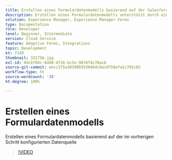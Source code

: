 ```yaml
---
title: Erstellen eines Formulardatenmodells basierend auf der Salesforce-Datenquelle
description: Erstellen eines Formulardatenmodells unterstützt durch eine RESTful-Datenquelle
solution: Experience Manager, Experience Manager Forms
type: Documentation
role: Developer
level: Beginner, Intermediate
version: Cloud Service
feature: Adaptive Forms, Integrations
topic: Development
kt: 7149
thumbnail: 331756.jpg
exl-id: 9dcbf06c-6dd0-4f26-bc5e-9074f4c78ac6
source-git-commit: eecc275e38390b9330464c8ac0750efa2c702c82
workflow-type: ht
source-wordcount: '38'
ht-degree: 100%

---
```


# Erstellen eines Formulardatenmodells

Erstellen eines Formulardatenmodells basierend auf der im vorherigen Schritt konfigurierten Datenquelle

>[!VIDEO](https://video.tv.adobe.com/v/331756?quality=12&learn=on)
